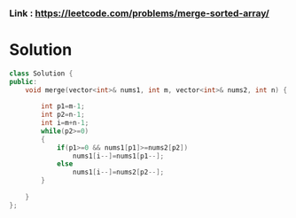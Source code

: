 ### Link : https://leetcode.com/problems/merge-sorted-array/
# Solution 

```C++
class Solution {
public:
    void merge(vector<int>& nums1, int m, vector<int>& nums2, int n) {
        
        int p1=m-1;
        int p2=n-1;
        int i=m+n-1;
        while(p2>=0)
        {
            if(p1>=0 && nums1[p1]>=nums2[p2])
                nums1[i--]=nums1[p1--];
            else
                nums1[i--]=nums2[p2--];
        }
        
    }
};

```
